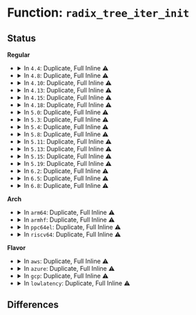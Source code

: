 # Function: <code>radix_tree_iter_init</code>

## Status
<b>Regular</b>
<ul>
<li>
<details>
<summary>In <code>4.4</code>: Duplicate, Full Inline ⚠️</summary>

**Collision:** Static Duplication

**Inline:** Full

**Transformation:** False

**Instances:**

```
In mm/filemap.c (ffffffff8118d04a)
Location: include/linux/radix-tree.h:341
Inline: True
Inline callers:
  - mm/filemap.c:find_get_pages_contig
  - mm/filemap.c:find_get_pages_tag
  - mm/filemap.c:filemap_map_pages
  - mm/filemap.c:find_get_entries
  - mm/filemap.c:find_get_pages
```
```
In mm/shmem.c (ffffffff811a8806)
Location: include/linux/radix-tree.h:341
Inline: True
Inline callers:
  - mm/shmem.c:shmem_add_seals
  - mm/shmem.c:shmem_add_seals
```
```
In mm/backing-dev.c (ffffffff811af85d)
Location: include/linux/radix-tree.h:341
Inline: True
Inline callers:
  - mm/backing-dev.c:bdi_unregister
```
```
In fs/fs-writeback.c (ffffffff8123a5d5)
Location: include/linux/radix-tree.h:341
Inline: True
Inline callers:
  - fs/fs-writeback.c:inode_switch_wbs_work_fn
  - fs/fs-writeback.c:inode_switch_wbs_work_fn
```
```
In lib/radix-tree.c (ffffffff813ee74f)
Location: include/linux/radix-tree.h:341
Inline: True
Inline callers:
  - lib/radix-tree.c:radix_tree_gang_lookup
  - lib/radix-tree.c:radix_tree_gang_lookup_slot
  - lib/radix-tree.c:radix_tree_gang_lookup_tag
  - lib/radix-tree.c:radix_tree_gang_lookup_tag_slot
```
</details>
</li>
<li>
<details>
<summary>In <code>4.8</code>: Duplicate, Full Inline ⚠️</summary>

**Collision:** Static Duplication

**Inline:** Full

**Transformation:** False

**Instances:**

```
In mm/filemap.c (ffffffff811a16d3)
Location: include/linux/radix-tree.h:367
Inline: True
Inline callers:
  - mm/filemap.c:filemap_map_pages
  - mm/filemap.c:find_get_pages_tag
  - mm/filemap.c:find_get_pages_contig
  - mm/filemap.c:find_get_pages
  - mm/filemap.c:find_get_entries
```
```
In mm/shmem.c (ffffffff811bf604)
Location: include/linux/radix-tree.h:367
Inline: True
Inline callers:
  - mm/shmem.c:shmem_add_seals
  - mm/shmem.c:shmem_add_seals
  - mm/shmem.c:shmem_partial_swap_usage
```
```
In mm/backing-dev.c (ffffffff811c8c70)
Location: include/linux/radix-tree.h:367
Inline: True
Inline callers:
  - mm/backing-dev.c:bdi_unregister
```
```
In mm/khugepaged.c (ffffffff8121c63c)
Location: include/linux/radix-tree.h:367
Inline: True
Inline callers:
  - mm/khugepaged.c:khugepaged
  - mm/khugepaged.c:collapse_shmem
  - mm/khugepaged.c:collapse_shmem
```
```
In fs/fs-writeback.c (ffffffff81262335)
Location: include/linux/radix-tree.h:367
Inline: True
Inline callers:
  - fs/fs-writeback.c:inode_switch_wbs_work_fn
  - fs/fs-writeback.c:inode_switch_wbs_work_fn
```
```
In lib/radix-tree.c (ffffffff81434c04)
Location: include/linux/radix-tree.h:367
Inline: True
Inline callers:
  - lib/radix-tree.c:radix_tree_gang_lookup_tag_slot
  - lib/radix-tree.c:radix_tree_gang_lookup_tag
  - lib/radix-tree.c:radix_tree_gang_lookup_slot
  - lib/radix-tree.c:radix_tree_gang_lookup
```
</details>
</li>
<li>
<details>
<summary>In <code>4.10</code>: Duplicate, Full Inline ⚠️</summary>

**Collision:** Static Duplication

**Inline:** Full

**Transformation:** False

**Instances:**

```
In mm/filemap.c (ffffffff811b1543)
Location: include/linux/radix-tree.h:368
Inline: True
Inline callers:
  - mm/filemap.c:filemap_map_pages
  - mm/filemap.c:find_get_pages_tag
  - mm/filemap.c:find_get_pages_contig
  - mm/filemap.c:find_get_pages
  - mm/filemap.c:find_get_entries
```
```
In mm/page-writeback.c (ffffffff811be11b)
Location: include/linux/radix-tree.h:368
Inline: True
Inline callers:
  - mm/page-writeback.c:tag_pages_for_writeback
```
```
In mm/shmem.c (ffffffff811cfc40)
Location: include/linux/radix-tree.h:368
Inline: True
Inline callers:
  - mm/shmem.c:shmem_add_seals
  - mm/shmem.c:shmem_add_seals
  - mm/shmem.c:shmem_unuse
  - mm/shmem.c:shmem_partial_swap_usage
```
```
In mm/backing-dev.c (ffffffff811d8d90)
Location: include/linux/radix-tree.h:368
Inline: True
Inline callers:
  - mm/backing-dev.c:bdi_unregister
```
```
In mm/khugepaged.c (ffffffff8122e06d)
Location: include/linux/radix-tree.h:368
Inline: True
Inline callers:
  - mm/khugepaged.c:khugepaged
  - mm/khugepaged.c:collapse_shmem
  - mm/khugepaged.c:collapse_shmem
```
```
In fs/fs-writeback.c (ffffffff81275838)
Location: include/linux/radix-tree.h:368
Inline: True
Inline callers:
  - fs/fs-writeback.c:inode_switch_wbs_work_fn
  - fs/fs-writeback.c:inode_switch_wbs_work_fn
```
```
In lib/radix-tree.c (ffffffff814510dc)
Location: include/linux/radix-tree.h:368
Inline: True
Inline callers:
  - lib/radix-tree.c:radix_tree_gang_lookup_tag_slot
  - lib/radix-tree.c:radix_tree_gang_lookup_tag
  - lib/radix-tree.c:radix_tree_gang_lookup_slot
  - lib/radix-tree.c:radix_tree_gang_lookup
```
</details>
</li>
<li>
<details>
<summary>In <code>4.13</code>: Duplicate, Full Inline ⚠️</summary>

**Collision:** Static Duplication

**Inline:** Full

**Transformation:** False

**Instances:**

```
In mm/filemap.c (ffffffff811b77e3)
Location: include/linux/radix-tree.h:377
Inline: True
Inline callers:
  - mm/filemap.c:filemap_map_pages
  - mm/filemap.c:find_get_pages_tag
  - mm/filemap.c:find_get_pages_contig
  - mm/filemap.c:find_get_pages
  - mm/filemap.c:find_get_entries
```
```
In mm/page-writeback.c (ffffffff811c6301)
Location: include/linux/radix-tree.h:377
Inline: True
Inline callers:
  - mm/page-writeback.c:tag_pages_for_writeback
```
```
In mm/shmem.c (ffffffff811d936b)
Location: include/linux/radix-tree.h:377
Inline: True
Inline callers:
  - mm/shmem.c:shmem_add_seals
  - mm/shmem.c:shmem_add_seals
  - mm/shmem.c:shmem_unuse
  - mm/shmem.c:shmem_partial_swap_usage
```
```
In mm/backing-dev.c (ffffffff811e1285)
Location: include/linux/radix-tree.h:377
Inline: True
Inline callers:
  - mm/backing-dev.c:bdi_unregister
```
```
In mm/khugepaged.c (ffffffff8123a35e)
Location: include/linux/radix-tree.h:377
Inline: True
Inline callers:
  - mm/khugepaged.c:khugepaged
  - mm/khugepaged.c:collapse_shmem
  - mm/khugepaged.c:collapse_shmem
```
```
In fs/fs-writeback.c (ffffffff81282d7b)
Location: include/linux/radix-tree.h:377
Inline: True
Inline callers:
  - fs/fs-writeback.c:inode_switch_wbs_work_fn
  - fs/fs-writeback.c:inode_switch_wbs_work_fn
```
```
In lib/idr.c (ffffffff818ecf89)
Location: include/linux/radix-tree.h:377
Inline: True
Inline callers:
  - lib/idr.c:ida_destroy
  - lib/idr.c:ida_remove
  - lib/idr.c:ida_get_new_above
  - lib/idr.c:idr_get_next
  - lib/idr.c:idr_for_each
  - lib/idr.c:idr_alloc
```
```
In lib/radix-tree.c (ffffffff818f0d14)
Location: include/linux/radix-tree.h:377
Inline: True
Inline callers:
  - lib/radix-tree.c:radix_tree_gang_lookup_tag_slot
  - lib/radix-tree.c:radix_tree_gang_lookup_tag
  - lib/radix-tree.c:radix_tree_gang_lookup_slot
  - lib/radix-tree.c:radix_tree_gang_lookup
```
</details>
</li>
<li>
<details>
<summary>In <code>4.15</code>: Duplicate, Full Inline ⚠️</summary>

**Collision:** Static Duplication

**Inline:** Full

**Transformation:** False

**Instances:**

```
In mm/filemap.c (ffffffff811cbd63)
Location: include/linux/radix-tree.h:392
Inline: True
Inline callers:
  - mm/filemap.c:filemap_map_pages
  - mm/filemap.c:find_get_pages_range_tag
  - mm/filemap.c:find_get_pages_contig
  - mm/filemap.c:find_get_pages_range
  - mm/filemap.c:find_get_entries
  - mm/filemap.c:delete_from_page_cache_batch
```
```
In mm/page-writeback.c (ffffffff811db121)
Location: include/linux/radix-tree.h:392
Inline: True
Inline callers:
  - mm/page-writeback.c:tag_pages_for_writeback
```
```
In mm/shmem.c (ffffffff811ee64c)
Location: include/linux/radix-tree.h:392
Inline: True
Inline callers:
  - mm/shmem.c:shmem_add_seals
  - mm/shmem.c:shmem_add_seals
  - mm/shmem.c:shmem_unuse
  - mm/shmem.c:shmem_partial_swap_usage
```
```
In mm/backing-dev.c (ffffffff811f7295)
Location: include/linux/radix-tree.h:392
Inline: True
Inline callers:
  - mm/backing-dev.c:bdi_unregister
```
```
In mm/khugepaged.c (ffffffff81259092)
Location: include/linux/radix-tree.h:392
Inline: True
Inline callers:
  - mm/khugepaged.c:khugepaged
  - mm/khugepaged.c:collapse_shmem
  - mm/khugepaged.c:collapse_shmem
```
```
In fs/fs-writeback.c (ffffffff812a58cb)
Location: include/linux/radix-tree.h:392
Inline: True
Inline callers:
  - fs/fs-writeback.c:inode_switch_wbs_work_fn
  - fs/fs-writeback.c:inode_switch_wbs_work_fn
```
```
In drivers/hwspinlock/hwspinlock_core.c (0)
Location: include/linux/radix-tree.h:392
Inline: True
```
```
In lib/idr.c (ffffffff81972fa9)
Location: include/linux/radix-tree.h:392
Inline: True
Inline callers:
  - lib/idr.c:ida_destroy
  - lib/idr.c:ida_remove
  - lib/idr.c:ida_get_new_above
  - lib/idr.c:idr_get_next_ext
  - lib/idr.c:idr_get_next
  - lib/idr.c:idr_for_each
  - lib/idr.c:idr_alloc_cmn
```
```
In lib/radix-tree.c (ffffffff81977164)
Location: include/linux/radix-tree.h:392
Inline: True
Inline callers:
  - lib/radix-tree.c:radix_tree_gang_lookup_tag_slot
  - lib/radix-tree.c:radix_tree_gang_lookup_tag
  - lib/radix-tree.c:radix_tree_gang_lookup_slot
  - lib/radix-tree.c:radix_tree_gang_lookup
```
</details>
</li>
<li>
<details>
<summary>In <code>4.18</code>: Duplicate, Full Inline ⚠️</summary>

**Collision:** Static Duplication

**Inline:** Full

**Transformation:** False

**Instances:**

```
In mm/filemap.c (ffffffff811ece67)
Location: include/linux/radix-tree.h:381
Inline: True
Inline callers:
  - mm/filemap.c:filemap_map_pages
  - mm/filemap.c:find_get_pages_range_tag
  - mm/filemap.c:find_get_pages_contig
  - mm/filemap.c:find_get_pages_range
  - mm/filemap.c:find_get_entries
  - mm/filemap.c:delete_from_page_cache_batch
```
```
In mm/page-writeback.c (ffffffff811fc3d8)
Location: include/linux/radix-tree.h:381
Inline: True
Inline callers:
  - mm/page-writeback.c:tag_pages_for_writeback
```
```
In mm/shmem.c (ffffffff81213ad4)
Location: include/linux/radix-tree.h:381
Inline: True
Inline callers:
  - mm/shmem.c:shmem_unuse
  - mm/shmem.c:shmem_partial_swap_usage
```
```
In mm/backing-dev.c (ffffffff812184c2)
Location: include/linux/radix-tree.h:381
Inline: True
Inline callers:
  - mm/backing-dev.c:bdi_unregister
```
```
In mm/khugepaged.c (ffffffff8127d430)
Location: include/linux/radix-tree.h:381
Inline: True
Inline callers:
  - mm/khugepaged.c:khugepaged_scan_mm_slot
  - mm/khugepaged.c:collapse_shmem
  - mm/khugepaged.c:collapse_shmem
```
```
In mm/memfd.c (ffffffff812941a8)
Location: include/linux/radix-tree.h:381
Inline: True
Inline callers:
  - mm/memfd.c:memfd_fcntl
  - mm/memfd.c:memfd_fcntl
```
```
In fs/fs-writeback.c (ffffffff812cc4b1)
Location: include/linux/radix-tree.h:381
Inline: True
Inline callers:
  - fs/fs-writeback.c:inode_switch_wbs_work_fn
  - fs/fs-writeback.c:inode_switch_wbs_work_fn
```
```
In drivers/hwspinlock/hwspinlock_core.c (0)
Location: include/linux/radix-tree.h:381
Inline: True
```
```
In lib/idr.c (ffffffff819cf558)
Location: include/linux/radix-tree.h:381
Inline: True
Inline callers:
  - lib/idr.c:ida_destroy
  - lib/idr.c:ida_remove
  - lib/idr.c:ida_get_new_above
  - lib/idr.c:idr_get_next_ul
  - lib/idr.c:idr_get_next
  - lib/idr.c:idr_for_each
  - lib/idr.c:idr_alloc_u32
```
```
In lib/radix-tree.c (ffffffff819d3904)
Location: include/linux/radix-tree.h:381
Inline: True
Inline callers:
  - lib/radix-tree.c:radix_tree_gang_lookup_tag_slot
  - lib/radix-tree.c:radix_tree_gang_lookup_tag
  - lib/radix-tree.c:radix_tree_gang_lookup_slot
  - lib/radix-tree.c:radix_tree_gang_lookup
```
</details>
</li>
<li>
<details>
<summary>In <code>5.0</code>: Duplicate, Full Inline ⚠️</summary>

**Collision:** Static Duplication

**Inline:** Full

**Transformation:** False

**Instances:**

```
In mm/backing-dev.c (ffffffff8122b40c)
Location: include/linux/radix-tree.h:282
Inline: True
Inline callers:
  - mm/backing-dev.c:bdi_unregister
```
```
In drivers/hwspinlock/hwspinlock_core.c (0)
Location: include/linux/radix-tree.h:282
Inline: True
```
```
In lib/idr.c (ffffffff81a085c1)
Location: include/linux/radix-tree.h:282
Inline: True
Inline callers:
  - lib/idr.c:idr_get_next_ul
  - lib/idr.c:idr_get_next
  - lib/idr.c:idr_for_each
  - lib/idr.c:idr_alloc_u32
```
```
In lib/radix-tree.c (ffffffff81a0c8f4)
Location: include/linux/radix-tree.h:282
Inline: True
Inline callers:
  - lib/radix-tree.c:radix_tree_gang_lookup_tag_slot
  - lib/radix-tree.c:radix_tree_gang_lookup_tag
  - lib/radix-tree.c:radix_tree_gang_lookup
```
</details>
</li>
<li>
<details>
<summary>In <code>5.3</code>: Duplicate, Full Inline ⚠️</summary>

**Collision:** Static Duplication

**Inline:** Full

**Transformation:** False

**Instances:**

```
In mm/backing-dev.c (ffffffff8123b05a)
Location: include/linux/radix-tree.h:269
Inline: True
Inline callers:
  - mm/backing-dev.c:bdi_unregister
```
```
In drivers/hwspinlock/hwspinlock_core.c (0)
Location: include/linux/radix-tree.h:269
Inline: True
```
```
In lib/idr.c (ffffffff81a77f71)
Location: include/linux/radix-tree.h:269
Inline: True
Inline callers:
  - lib/idr.c:idr_get_next_ul
  - lib/idr.c:idr_get_next
  - lib/idr.c:idr_for_each
  - lib/idr.c:idr_alloc_u32
```
```
In lib/radix-tree.c (ffffffff81a7c335)
Location: include/linux/radix-tree.h:269
Inline: True
Inline callers:
  - lib/radix-tree.c:radix_tree_gang_lookup_tag_slot
  - lib/radix-tree.c:radix_tree_gang_lookup_tag
  - lib/radix-tree.c:radix_tree_gang_lookup
```
</details>
</li>
<li>
<details>
<summary>In <code>5.4</code>: Duplicate, Full Inline ⚠️</summary>

**Collision:** Static Duplication

**Inline:** Full

**Transformation:** False

**Instances:**

```
In mm/backing-dev.c (ffffffff8124957e)
Location: include/linux/radix-tree.h:269
Inline: True
Inline callers:
  - mm/backing-dev.c:bdi_unregister
```
```
In drivers/hwspinlock/hwspinlock_core.c (0)
Location: include/linux/radix-tree.h:269
Inline: True
```
```
In lib/idr.c (ffffffff81aaf263)
Location: include/linux/radix-tree.h:269
Inline: True
Inline callers:
  - lib/idr.c:idr_get_next_ul
  - lib/idr.c:idr_for_each
  - lib/idr.c:idr_alloc_u32
```
```
In lib/radix-tree.c (ffffffff81ab3665)
Location: include/linux/radix-tree.h:269
Inline: True
Inline callers:
  - lib/radix-tree.c:radix_tree_gang_lookup_tag_slot
  - lib/radix-tree.c:radix_tree_gang_lookup_tag
  - lib/radix-tree.c:radix_tree_gang_lookup
```
</details>
</li>
<li>
<details>
<summary>In <code>5.8</code>: Duplicate, Full Inline ⚠️</summary>

**Collision:** Static Duplication

**Inline:** Full

**Transformation:** False

**Instances:**

```
In mm/backing-dev.c (ffffffff81277226)
Location: include/linux/radix-tree.h:269
Inline: True
Inline callers:
  - mm/backing-dev.c:cgwb_bdi_unregister
```
```
In lib/idr.c (ffffffff815e8f93)
Location: include/linux/radix-tree.h:269
Inline: True
Inline callers:
  - lib/idr.c:idr_get_next_ul
  - lib/idr.c:idr_for_each
  - lib/idr.c:idr_alloc_u32
```
```
In lib/radix-tree.c (ffffffff815ee875)
Location: include/linux/radix-tree.h:269
Inline: True
Inline callers:
  - lib/radix-tree.c:radix_tree_gang_lookup_tag_slot
  - lib/radix-tree.c:radix_tree_gang_lookup_tag
  - lib/radix-tree.c:radix_tree_gang_lookup
```
```
In drivers/hwspinlock/hwspinlock_core.c (0)
Location: include/linux/radix-tree.h:269
Inline: True
```
</details>
</li>
<li>
<details>
<summary>In <code>5.11</code>: Duplicate, Full Inline ⚠️</summary>

**Collision:** Static Duplication

**Inline:** Full

**Transformation:** False

**Instances:**

```
In mm/backing-dev.c (ffffffff81281b16)
Location: include/linux/radix-tree.h:270
Inline: True
Inline callers:
  - mm/backing-dev.c:cgwb_bdi_unregister
```
```
In lib/idr.c (ffffffff8160e043)
Location: include/linux/radix-tree.h:270
Inline: True
Inline callers:
  - lib/idr.c:idr_get_next_ul
  - lib/idr.c:idr_for_each
  - lib/idr.c:idr_alloc_u32
```
```
In lib/radix-tree.c (ffffffff81612fc5)
Location: include/linux/radix-tree.h:270
Inline: True
Inline callers:
  - lib/radix-tree.c:radix_tree_gang_lookup_tag_slot
  - lib/radix-tree.c:radix_tree_gang_lookup_tag
  - lib/radix-tree.c:radix_tree_gang_lookup
```
```
In drivers/hwspinlock/hwspinlock_core.c (0)
Location: include/linux/radix-tree.h:270
Inline: True
```
</details>
</li>
<li>
<details>
<summary>In <code>5.13</code>: Duplicate, Full Inline ⚠️</summary>

**Collision:** Static Duplication

**Inline:** Full

**Transformation:** False

**Instances:**

```
In mm/backing-dev.c (ffffffff81286f61)
Location: include/linux/radix-tree.h:270
Inline: True
Inline callers:
  - mm/backing-dev.c:bdi_unregister
```
```
In lib/idr.c (ffffffff815f1793)
Location: include/linux/radix-tree.h:270
Inline: True
Inline callers:
  - lib/idr.c:idr_get_next_ul
  - lib/idr.c:idr_for_each
  - lib/idr.c:idr_alloc_u32
```
```
In lib/radix-tree.c (ffffffff815f64a5)
Location: include/linux/radix-tree.h:270
Inline: True
Inline callers:
  - lib/radix-tree.c:radix_tree_gang_lookup_tag_slot
  - lib/radix-tree.c:radix_tree_gang_lookup_tag
  - lib/radix-tree.c:radix_tree_gang_lookup
```
```
In drivers/hwspinlock/hwspinlock_core.c (0)
Location: include/linux/radix-tree.h:270
Inline: True
```
</details>
</li>
<li>
<details>
<summary>In <code>5.15</code>: Duplicate, Full Inline ⚠️</summary>

**Collision:** Static Duplication

**Inline:** Full

**Transformation:** False

**Instances:**

```
In mm/backing-dev.c (ffffffff812c651d)
Location: include/linux/radix-tree.h:270
Inline: True
Inline callers:
  - mm/backing-dev.c:bdi_unregister
```
```
In lib/idr.c (ffffffff8165e903)
Location: include/linux/radix-tree.h:270
Inline: True
Inline callers:
  - lib/idr.c:idr_get_next_ul
  - lib/idr.c:idr_for_each
  - lib/idr.c:idr_alloc_u32
```
```
In lib/radix-tree.c (ffffffff81663a81)
Location: include/linux/radix-tree.h:270
Inline: True
Inline callers:
  - lib/radix-tree.c:radix_tree_gang_lookup_tag_slot
  - lib/radix-tree.c:radix_tree_gang_lookup_tag
  - lib/radix-tree.c:radix_tree_gang_lookup
```
```
In drivers/hwspinlock/hwspinlock_core.c (0)
Location: include/linux/radix-tree.h:270
Inline: True
```
</details>
</li>
<li>
<details>
<summary>In <code>5.19</code>: Duplicate, Full Inline ⚠️</summary>

**Collision:** Static Duplication

**Inline:** Full

**Transformation:** False

**Instances:**

```
In mm/backing-dev.c (ffffffff813231cd)
Location: include/linux/radix-tree.h:272
Inline: True
Inline callers:
  - mm/backing-dev.c:bdi_unregister
```
```
In lib/idr.c (ffffffff81778168)
Location: include/linux/radix-tree.h:272
Inline: True
Inline callers:
  - lib/idr.c:idr_get_next_ul
  - lib/idr.c:idr_for_each
  - lib/idr.c:idr_alloc_u32
```
```
In lib/radix-tree.c (ffffffff8177dc4f)
Location: include/linux/radix-tree.h:272
Inline: True
Inline callers:
  - lib/radix-tree.c:radix_tree_gang_lookup_tag_slot
  - lib/radix-tree.c:radix_tree_gang_lookup_tag
  - lib/radix-tree.c:radix_tree_gang_lookup
```
```
In drivers/hwspinlock/hwspinlock_core.c (0)
Location: include/linux/radix-tree.h:272
Inline: True
```
</details>
</li>
<li>
<details>
<summary>In <code>6.2</code>: Duplicate, Full Inline ⚠️</summary>

**Collision:** Static Duplication

**Inline:** Full

**Transformation:** False

**Instances:**

```
In mm/backing-dev.c (ffffffff813979dd)
Location: include/linux/radix-tree.h:272
Inline: True
Inline callers:
  - mm/backing-dev.c:bdi_unregister
```
```
In drivers/hwspinlock/hwspinlock_core.c (0)
Location: include/linux/radix-tree.h:272
Inline: True
```
```
In lib/idr.c (ffffffff82020ec8)
Location: include/linux/radix-tree.h:272
Inline: True
Inline callers:
  - lib/idr.c:idr_get_next_ul
  - lib/idr.c:idr_for_each
  - lib/idr.c:idr_alloc_u32
```
```
In lib/radix-tree.c (ffffffff8203a3ca)
Location: include/linux/radix-tree.h:272
Inline: True
Inline callers:
  - lib/radix-tree.c:radix_tree_gang_lookup_tag_slot
  - lib/radix-tree.c:radix_tree_gang_lookup_tag
  - lib/radix-tree.c:radix_tree_gang_lookup
```
</details>
</li>
<li>
<details>
<summary>In <code>6.5</code>: Duplicate, Full Inline ⚠️</summary>

**Collision:** Static Duplication

**Inline:** Full

**Transformation:** False

**Instances:**

```
In mm/backing-dev.c (ffffffff813ca96d)
Location: include/linux/radix-tree.h:281
Inline: True
Inline callers:
  - mm/backing-dev.c:bdi_unregister
```
```
In drivers/hwspinlock/hwspinlock_core.c (0)
Location: include/linux/radix-tree.h:281
Inline: True
```
```
In lib/idr.c (ffffffff820a0ee8)
Location: include/linux/radix-tree.h:281
Inline: True
Inline callers:
  - lib/idr.c:idr_get_next_ul
  - lib/idr.c:idr_for_each
  - lib/idr.c:idr_alloc_u32
```
```
In lib/radix-tree.c (ffffffff820b881f)
Location: include/linux/radix-tree.h:281
Inline: True
Inline callers:
  - lib/radix-tree.c:radix_tree_gang_lookup_tag_slot
  - lib/radix-tree.c:radix_tree_gang_lookup_tag
  - lib/radix-tree.c:radix_tree_gang_lookup
```
</details>
</li>
<li>
<details>
<summary>In <code>6.8</code>: Duplicate, Full Inline ⚠️</summary>

**Collision:** Static Duplication

**Inline:** Full

**Transformation:** False

**Instances:**

```
In mm/backing-dev.c (ffffffff813f53dd)
Location: include/linux/radix-tree.h:281
Inline: True
Inline callers:
  - mm/backing-dev.c:bdi_unregister
```
```
In drivers/hwspinlock/hwspinlock_core.c (0)
Location: include/linux/radix-tree.h:281
Inline: True
```
```
In lib/idr.c (ffffffff82178ec8)
Location: include/linux/radix-tree.h:281
Inline: True
Inline callers:
  - lib/idr.c:idr_get_next_ul
  - lib/idr.c:idr_for_each
  - lib/idr.c:idr_alloc_u32
```
```
In lib/radix-tree.c (ffffffff8219312f)
Location: include/linux/radix-tree.h:281
Inline: True
Inline callers:
  - lib/radix-tree.c:radix_tree_gang_lookup_tag_slot
  - lib/radix-tree.c:radix_tree_gang_lookup_tag
  - lib/radix-tree.c:radix_tree_gang_lookup
```
</details>
</li>
</ul>
<b>Arch</b>
<ul>
<li>
<details>
<summary>In <code>arm64</code>: Duplicate, Full Inline ⚠️</summary>

**Collision:** Static Duplication

**Inline:** Full

**Transformation:** False

**Instances:**

```
In mm/backing-dev.c (ffff8000102decac)
Location: include/linux/radix-tree.h:269
Inline: True
Inline callers:
  - mm/backing-dev.c:bdi_unregister
```
```
In drivers/pinctrl/core.c (ffff80001068d0f0)
Location: include/linux/radix-tree.h:269
Inline: True
```
```
In drivers/pinctrl/pinmux.c (ffff80001068fe5c)
Location: include/linux/radix-tree.h:269
Inline: True
Inline callers:
  - drivers/pinctrl/pinmux.c:pinmux_generic_free_functions
```
```
In drivers/hwspinlock/hwspinlock_core.c (ffff800010b7e128)
Location: include/linux/radix-tree.h:269
Inline: True
Inline callers:
  - drivers/hwspinlock/hwspinlock_core.c:of_hwspin_lock_get_id
```
```
In lib/idr.c (ffff800010d88ad0)
Location: include/linux/radix-tree.h:269
Inline: True
Inline callers:
  - lib/idr.c:idr_get_next_ul
  - lib/idr.c:idr_for_each
  - lib/idr.c:idr_alloc_u32
```
```
In lib/radix-tree.c (ffff800010d8dd10)
Location: include/linux/radix-tree.h:269
Inline: True
Inline callers:
  - lib/radix-tree.c:radix_tree_gang_lookup_tag_slot
  - lib/radix-tree.c:radix_tree_gang_lookup_tag
  - lib/radix-tree.c:radix_tree_gang_lookup
```
</details>
</li>
<li>
<details>
<summary>In <code>armhf</code>: Duplicate, Full Inline ⚠️</summary>

**Collision:** Static Duplication

**Inline:** Full

**Transformation:** False

**Instances:**

```
In mm/backing-dev.c (c0503c0c)
Location: include/linux/radix-tree.h:269
Inline: True
Inline callers:
  - mm/backing-dev.c:bdi_unregister
```
```
In drivers/pinctrl/core.c (c082f190)
Location: include/linux/radix-tree.h:269
Inline: True
```
```
In drivers/pinctrl/pinmux.c (c0831be4)
Location: include/linux/radix-tree.h:269
Inline: True
Inline callers:
  - drivers/pinctrl/pinmux.c:pinmux_generic_free_functions
```
```
In drivers/hwspinlock/hwspinlock_core.c (c0c61db8)
Location: include/linux/radix-tree.h:269
Inline: True
Inline callers:
  - drivers/hwspinlock/hwspinlock_core.c:of_hwspin_lock_get_id
```
```
In lib/idr.c (c0e839ac)
Location: include/linux/radix-tree.h:269
Inline: True
Inline callers:
  - lib/idr.c:idr_get_next_ul
  - lib/idr.c:idr_for_each
  - lib/idr.c:idr_alloc_u32
```
```
In lib/radix-tree.c (c0e883dc)
Location: include/linux/radix-tree.h:269
Inline: True
Inline callers:
  - lib/radix-tree.c:radix_tree_gang_lookup_tag_slot
  - lib/radix-tree.c:radix_tree_gang_lookup_tag
  - lib/radix-tree.c:radix_tree_gang_lookup
```
</details>
</li>
<li>
<details>
<summary>In <code>ppc64el</code>: Duplicate, Full Inline ⚠️</summary>

**Collision:** Static Duplication

**Inline:** Full

**Transformation:** False

**Instances:**

```
In mm/backing-dev.c (c00000000039e5c0)
Location: include/linux/radix-tree.h:269
Inline: True
Inline callers:
  - mm/backing-dev.c:bdi_unregister
```
```
In drivers/pinctrl/core.c (c000000000825e78)
Location: include/linux/radix-tree.h:269
Inline: True
```
```
In drivers/pinctrl/pinmux.c (c00000000082b5d8)
Location: include/linux/radix-tree.h:269
Inline: True
Inline callers:
  - drivers/pinctrl/pinmux.c:pinmux_generic_free_functions
```
```
In drivers/hwspinlock/hwspinlock_core.c (c000000000c5abc4)
Location: include/linux/radix-tree.h:269
Inline: True
Inline callers:
  - drivers/hwspinlock/hwspinlock_core.c:of_hwspin_lock_get_id
```
```
In lib/idr.c (c000000000ec93b8)
Location: include/linux/radix-tree.h:269
Inline: True
Inline callers:
  - lib/idr.c:idr_get_next_ul
  - lib/idr.c:idr_for_each
  - lib/idr.c:idr_alloc_u32
```
```
In lib/radix-tree.c (c000000000ed05ac)
Location: include/linux/radix-tree.h:269
Inline: True
Inline callers:
  - lib/radix-tree.c:radix_tree_gang_lookup_tag_slot
  - lib/radix-tree.c:radix_tree_gang_lookup_tag
  - lib/radix-tree.c:radix_tree_gang_lookup
```
</details>
</li>
<li>
<details>
<summary>In <code>riscv64</code>: Duplicate, Full Inline ⚠️</summary>

**Collision:** Static Duplication

**Inline:** Full

**Transformation:** False

**Instances:**

```
In mm/backing-dev.c (ffffffe0001f6b24)
Location: include/linux/radix-tree.h:269
Inline: True
Inline callers:
  - mm/backing-dev.c:bdi_unregister
```
```
In drivers/pinctrl/core.c (ffffffe0004992c8)
Location: include/linux/radix-tree.h:269
Inline: True
```
```
In drivers/pinctrl/pinmux.c (ffffffe00049ba46)
Location: include/linux/radix-tree.h:269
Inline: True
Inline callers:
  - drivers/pinctrl/pinmux.c:pinmux_generic_free_functions
```
```
In drivers/hwspinlock/hwspinlock_core.c (ffffffe00072c6b4)
Location: include/linux/radix-tree.h:269
Inline: True
Inline callers:
  - drivers/hwspinlock/hwspinlock_core.c:of_hwspin_lock_get_id
```
```
In lib/idr.c (ffffffe0008b29c6)
Location: include/linux/radix-tree.h:269
Inline: True
Inline callers:
  - lib/idr.c:idr_get_next_ul
  - lib/idr.c:idr_for_each
  - lib/idr.c:idr_alloc_u32
```
```
In lib/radix-tree.c (ffffffe0008b6562)
Location: include/linux/radix-tree.h:269
Inline: True
Inline callers:
  - lib/radix-tree.c:radix_tree_gang_lookup_tag_slot
  - lib/radix-tree.c:radix_tree_gang_lookup_tag
  - lib/radix-tree.c:radix_tree_gang_lookup
```
</details>
</li>
</ul>
<b>Flavor</b>
<ul>
<li>
<details>
<summary>In <code>aws</code>: Duplicate, Full Inline ⚠️</summary>

**Collision:** Static Duplication

**Inline:** Full

**Transformation:** False

**Instances:**

```
In mm/backing-dev.c (ffffffff81241bce)
Location: include/linux/radix-tree.h:269
Inline: True
Inline callers:
  - mm/backing-dev.c:bdi_unregister
```
```
In drivers/hwspinlock/hwspinlock_core.c (0)
Location: include/linux/radix-tree.h:269
Inline: True
```
```
In lib/idr.c (ffffffff81a4e0b3)
Location: include/linux/radix-tree.h:269
Inline: True
Inline callers:
  - lib/idr.c:idr_get_next_ul
  - lib/idr.c:idr_for_each
  - lib/idr.c:idr_alloc_u32
```
```
In lib/radix-tree.c (ffffffff81a524b5)
Location: include/linux/radix-tree.h:269
Inline: True
Inline callers:
  - lib/radix-tree.c:radix_tree_gang_lookup_tag_slot
  - lib/radix-tree.c:radix_tree_gang_lookup_tag
  - lib/radix-tree.c:radix_tree_gang_lookup
```
</details>
</li>
<li>
<details>
<summary>In <code>azure</code>: Duplicate, Full Inline ⚠️</summary>

**Collision:** Static Duplication

**Inline:** Full

**Transformation:** False

**Instances:**

```
In mm/backing-dev.c (ffffffff81234bbe)
Location: include/linux/radix-tree.h:269
Inline: True
Inline callers:
  - mm/backing-dev.c:bdi_unregister
```
```
In drivers/hwspinlock/hwspinlock_core.c (0)
Location: include/linux/radix-tree.h:269
Inline: True
```
```
In lib/idr.c (ffffffff81a0b1a3)
Location: include/linux/radix-tree.h:269
Inline: True
Inline callers:
  - lib/idr.c:idr_get_next_ul
  - lib/idr.c:idr_for_each
  - lib/idr.c:idr_alloc_u32
```
```
In lib/radix-tree.c (ffffffff81a0f5b5)
Location: include/linux/radix-tree.h:269
Inline: True
Inline callers:
  - lib/radix-tree.c:radix_tree_gang_lookup_tag_slot
  - lib/radix-tree.c:radix_tree_gang_lookup_tag
  - lib/radix-tree.c:radix_tree_gang_lookup
```
</details>
</li>
<li>
<details>
<summary>In <code>gcp</code>: Duplicate, Full Inline ⚠️</summary>

**Collision:** Static Duplication

**Inline:** Full

**Transformation:** False

**Instances:**

```
In mm/backing-dev.c (ffffffff8123f96e)
Location: include/linux/radix-tree.h:269
Inline: True
Inline callers:
  - mm/backing-dev.c:bdi_unregister
```
```
In drivers/hwspinlock/hwspinlock_core.c (0)
Location: include/linux/radix-tree.h:269
Inline: True
```
```
In lib/idr.c (ffffffff81aba4a3)
Location: include/linux/radix-tree.h:269
Inline: True
Inline callers:
  - lib/idr.c:idr_get_next_ul
  - lib/idr.c:idr_for_each
  - lib/idr.c:idr_alloc_u32
```
```
In lib/radix-tree.c (ffffffff81abe8a5)
Location: include/linux/radix-tree.h:269
Inline: True
Inline callers:
  - lib/radix-tree.c:radix_tree_gang_lookup_tag_slot
  - lib/radix-tree.c:radix_tree_gang_lookup_tag
  - lib/radix-tree.c:radix_tree_gang_lookup
```
</details>
</li>
<li>
<details>
<summary>In <code>lowlatency</code>: Duplicate, Full Inline ⚠️</summary>

**Collision:** Static Duplication

**Inline:** Full

**Transformation:** False

**Instances:**

```
In mm/backing-dev.c (ffffffff8124f0ee)
Location: include/linux/radix-tree.h:269
Inline: True
Inline callers:
  - mm/backing-dev.c:bdi_unregister
```
```
In drivers/hwspinlock/hwspinlock_core.c (0)
Location: include/linux/radix-tree.h:269
Inline: True
```
```
In lib/idr.c (ffffffff81ac68f3)
Location: include/linux/radix-tree.h:269
Inline: True
Inline callers:
  - lib/idr.c:idr_get_next_ul
  - lib/idr.c:idr_for_each
  - lib/idr.c:idr_alloc_u32
```
```
In lib/radix-tree.c (ffffffff81acad45)
Location: include/linux/radix-tree.h:269
Inline: True
Inline callers:
  - lib/radix-tree.c:radix_tree_gang_lookup_tag_slot
  - lib/radix-tree.c:radix_tree_gang_lookup_tag
  - lib/radix-tree.c:radix_tree_gang_lookup
```
</details>
</li>
</ul>

## Differences
